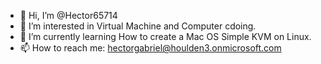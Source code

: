 - 👋 Hi, I’m @Hector65714
- 👀 I’m interested in Virtual Machine and Computer cdoing. 
- 🌱 I’m currently learning How to create a Mac OS Simple KVM on Linux.
- 📫 How to reach me: hectorgabriel@houlden3.onmicrosoft.com

<!---
Hector65714/Hector65714 is a ✨ special ✨ repository because its `README.md` (this file) appears on your GitHub profile.
You can click the Preview link to take a look at your changes.
--->
